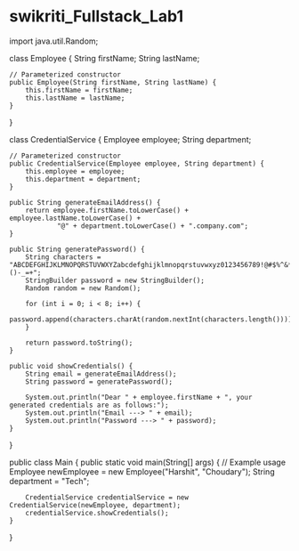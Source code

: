 # swikriti_Fullstack_Lab1

import java.util.Random;

class Employee {
    String firstName;
    String lastName;

    // Parameterized constructor
    public Employee(String firstName, String lastName) {
        this.firstName = firstName;
        this.lastName = lastName;
    }
}

class CredentialService {
    Employee employee;
    String department;

    // Parameterized constructor
    public CredentialService(Employee employee, String department) {
        this.employee = employee;
        this.department = department;
    }

    public String generateEmailAddress() {
        return employee.firstName.toLowerCase() + employee.lastName.toLowerCase() +
                "@" + department.toLowerCase() + ".company.com";
    }

    public String generatePassword() {
        String characters = "ABCDEFGHIJKLMNOPQRSTUVWXYZabcdefghijklmnopqrstuvwxyz0123456789!@#$%^&*()-_=+";
        StringBuilder password = new StringBuilder();
        Random random = new Random();

        for (int i = 0; i < 8; i++) {
            password.append(characters.charAt(random.nextInt(characters.length())));
        }

        return password.toString();
    }

    public void showCredentials() {
        String email = generateEmailAddress();
        String password = generatePassword();

        System.out.println("Dear " + employee.firstName + ", your generated credentials are as follows:");
        System.out.println("Email ---> " + email);
        System.out.println("Password ---> " + password);
    }
}

public class Main {
    public static void main(String[] args) {
        // Example usage
        Employee newEmployee = new Employee("Harshit", "Choudary");
        String department = "Tech";

        CredentialService credentialService = new CredentialService(newEmployee, department);
        credentialService.showCredentials();
    }
}

